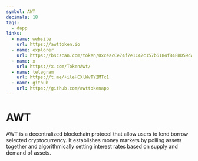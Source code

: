 ```yaml
---
symbol: AWT
decimals: 18
tags:
  - dapp
links:
  - name: website
    url: https://awttoken.io
  - name: explorer
    url: https://bscscan.com/token/0xceacCe74f7e1C42c157b6184fB4FBD59dA8F509e
  - name: x
    url: https://x.com/TokenAwt/
  - name: telegram
    url: https://t.me/+ileHCXlWvTY2MTc1
  - name: github
    url: https://github.com/awttokenapp
---
```


# AWT

AWT is a decentralized blockchain protocol that allow users to lend borrow selected cryptocurrency. It establishes money markets by polling assets together and algorithmically setting interest rates based on supply and demand of assets.

